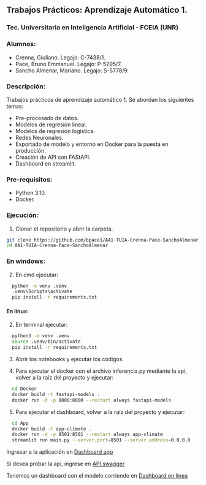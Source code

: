 ## Trabajos Prácticos: Aprendizaje Automático 1.
### Tec. Universitaria en Inteligencia Artificial - FCEIA (UNR)

### Alumnos: 
- Crenna, Giuliano. Legajo: C-7438/1.
- Pace, Bruno Emmanuel. Legajo: P-5295/7.
- Sancho Almenar, Mariano. Legajo: S-5778/9.

### Descripción:

Trabajos prácticos de aprendizaje automático 1. Se abordan los siguientes temas:
- Pre-procesado de datos.
- Modelos de regresión lineal.
- Modelos de regresión logística.
- Redes Neuronales.
- Exportado de modelo y entorno en Docker para la puesta en producción.
- Creación de API con FAStAPI.
- Dashboard en streamlit.

### Pre-requisitos:
- Python 3.10.
- Docker.


### Ejecución:

1. Clonar el repositorio y abrir la carpeta.

```sh
git clone https://github.com/bpace1/AA1-TUIA-Crenna-Pace-SanchoAlmenar.git
cd AA1-TUIA-Crenna-Pace-SanchoAlmenar

```

### En windows:


2. En cmd ejecutar:

```sh
  python -m venv .venv
  .venv\Scripts\activate
  pip install -r requirements.txt
```


#### En linux:

2. En terminal ejecutar:

```sh
  python3 -m venv .venv
  source .venv/bin/activate
  pip install -r requirements.txt
```


3. Abrir los notebooks y ejecutar los códigos.

4. Para ejecutar el docker con el archivo inferencia.py mediante la api, volver a la raíz del proyecto y ejecutar:

```sh
  cd Docker
  docker build -t fastapi-models .
  docker run -d -p 8000:8000 --restart always fastapi-models
```

5. Para ejecutar el dashboard, volver a la raíz del proyecto y ejecutar:

```sh
  cd App
  docker build -t app-climate .
  docker run -d -p 8501:8501 --restart always app-climate 
  streamlit run main.py --server.port=8501 --server.address=0.0.0.0
```

Ingresar a la aplicación en [Dashboard app](http://localhost:8501/)

Si desea probar la api, ingrese en [API swagger](http://localhost:8000/docs)

Tenemos un dashboard con el modelo corriendo en [Dashboard en línea](https://clima.terralytics.com.ar/)


  